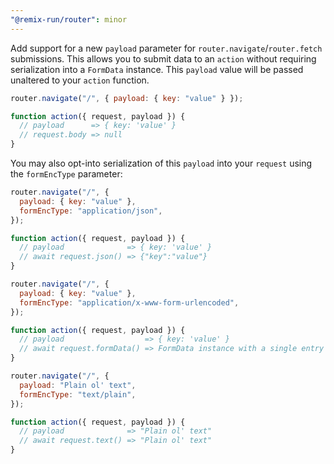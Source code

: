 ```yaml
---
"@remix-run/router": minor
---
```


Add support for a new `payload` parameter for `router.navigate`/`router.fetch` submissions. This allows you to submit data to an `action` without requiring serialization into a `FormData` instance. This `payload` value will be passed unaltered to your `action` function.

```js
router.navigate("/", { payload: { key: "value" } });

function action({ request, payload }) {
  // payload      => { key: 'value' }
  // request.body => null
}
```

You may also opt-into serialization of this `payload` into your `request` using the `formEncType` parameter:

```js
router.navigate("/", {
  payload: { key: "value" },
  formEncType: "application/json",
});

function action({ request, payload }) {
  // payload              => { key: 'value' }
  // await request.json() => {"key":"value"}
}
```

```js
router.navigate("/", {
  payload: { key: "value" },
  formEncType: "application/x-www-form-urlencoded",
});

function action({ request, payload }) {
  // payload                  => { key: 'value' }
  // await request.formData() => FormData instance with a single entry of key=value
}
```

```js
router.navigate("/", {
  payload: "Plain ol' text",
  formEncType: "text/plain",
});

function action({ request, payload }) {
  // payload              => "Plain ol' text"
  // await request.text() => "Plain ol' text"
}
```
